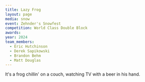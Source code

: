 ```yaml
---
title: Lazy Frog
layout: page
media: snow
event: Zehnder's Snowfest
competition: World Class Double Block
awards:
year: 2024
team_members:
  - Eric Hutchinson
  - Derek Sapikowski
  - Brandon Behm
  - Matt Douglas
---
```


It's a frog chillin' on a couch, watching TV with a beer in his hand.
